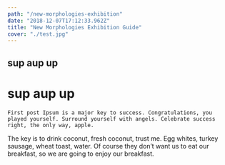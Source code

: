 ```yaml
---
path: "/new-morphologies-exhibition"
date: "2018-12-07T17:12:33.962Z"
title: "New Morphologies Exhibition Guide"
cover: "./test.jpg"
---
```


## sup aup up


# sup aup up

    First post Ipsum is a major key to success. Congratulations, you played yourself. Surround yourself with angels. Celebrate success right, the only way, apple. 
</gleft>


The key is to drink coconut, fresh coconut, trust me. Egg whites, turkey sausage, wheat toast, water. Of course they don’t want us to eat our breakfast, so we are going to enjoy our breakfast.


</grid>